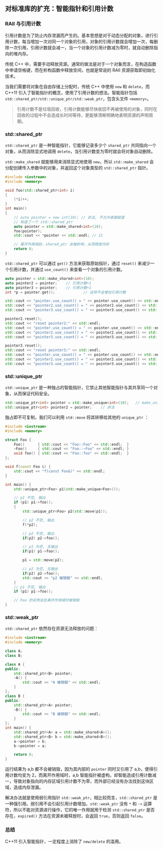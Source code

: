 ## 对标准库的扩充：智能指针和引用计数

### RAII 与引用计数

引用计数是为了防止内存泄漏而产生的。基本思想是对于动态分配的对象，进行引用计数，每当增加一次对同一个对象的引用，对象的引用计数就会增加一次，每删除一次引用，引用计数就会减一，当一个对象的引用计数减为零时，就自动删除指向的堆内存。

传统 C++ 中，需要手动释放资源。通常的做法是对于一个对象而言，在构造函数中申请空格键，而在析构函数中释放空间，也就是常说的 RAII 资源获取即初始化技术。

当我们需要将对象在自由存储上分配时，传统 C++ 中使用 `new` 和 `delete`，而 C++11 引入了智能指针的概念，使用了引用计数的想法。智能指针包括 `std::shared_ptr/std::unique_ptr/std::weak_ptr`，包含头文件 `<memory>`。

> 引用计数不是垃圾回收，引用计数能够尽快收回不再被使用的对象，同时在回收的过程中不会造成长时间等待，更能够清晰明确地表明资源的声明周期。

### std::shared_ptr

`std::shared_ptr` 是一种智能指针，它能够记录多少个 `shared_ptr` 共同指向一个对象，从而消除显式地调用 `delete`，当引用计数变为零时就会将对象自动删除。

`std::make_shared` 就能够用来消除显式地使用 `new`，所以 `std::make_shared` 会分配创建传入参数中的对象，并返回这个对象类型的 `std::shared_ptr` 指针。

```c++
#include <iostream>
#include <memory>

void foo(std::shared_ptr<int> i)
{
    (*i)++;
}
int main()
{
    // auto pointer = new int(10); // 非法, 不允许直接赋值
    // 构造了一个 std::shared_ptr
    auto pointer = std::make_shared<int>(10);
    foo(pointer);
    std::cout << *pointer << std::endl; // 11

    // 离开作用域前，shared_ptr 会被析构，从而释放内存
    return 0;
}
```

`std::shared_ptr` 可以通过 `get()` 方法来获取原始指针，通过 `reset()` 来减少一个引用计数，并通过 `use_count()` 来查看一个对象的引用计数。

```c++
auto pointer = std::make_shared<int>(10);
auto pointer2 = pointer;    // 引用计数+1
auto pointer3 = pointer;    // 引用计数+1
int *p = pointer.get();             // 这样不会增加引用计数

std::cout << "pointer.use_count() = " << pointer.use_count() << std::endl;      // 3
std::cout << "pointer2.use_count() = " << pointer2.use_count() << std::endl;    // 3
std::cout << "pointer3.use_count() = " << pointer3.use_count() << std::endl;    // 3

pointer2.reset();
std::cout << "reset pointer2:" << std::endl;
std::cout << "pointer.use_count() = " << pointer.use_count() << std::endl;      // 2
std::cout << "pointer2.use_count() = " << pointer2.use_count() << std::endl;    // 0, pointer2 已 reset
std::cout << "pointer3.use_count() = " << pointer3.use_count() << std::endl;    // 2

pointer3.reset();
std::cout << "reset pointer3:" << std::endl;
std::cout << "pointer.use_count() = " << pointer.use_count() << std::endl;      // 1
std::cout << "pointer2.use_count() = " << pointer2.use_count() << std::endl;    // 0
std::cout << "pointer3.use_count() = " << pointer3.use_count() << std::endl;    // 0, pointer3 已 reset
```

### std::unique_ptr

`std::unique_ptr` 是一种独占的智能指针，它禁止其他智能指针与其共享同一个对象，从而保证代码安全。

```c++
std::unique_ptr<int> pointer = std::make_unique<int>(10);   // make_unique 从 C++14 引入
std::unique_ptr<int> pointer2 = pointer;    // 非法
```
独占即不可复制，我们可以利用 `std::move` 将其转移给其他的 `unique_ptr` ：

```c++
#include <iostream>
#include <memory>

struct Foo {
    Foo()      { std::cout << "Foo::Foo" << std::endl;  }
    ~Foo()     { std::cout << "Foo::~Foo" << std::endl; }
    void foo() { std::cout << "Foo::foo" << std::endl;  }
};

void f(const Foo &) {
    std::cout << "f(const Foo&)" << std::endl;
}

int main() {
    std::unique_ptr<Foo> p1(std::make_unique<Foo>());

    // p1 不空, 输出
    if (p1) p1->foo();
    {
        std::unique_ptr<Foo> p2(std::move(p1));

        // p2 不空, 输出
        f(*p2);

        // p2 不空, 输出
        if(p2) p2->foo();

        // p1 为空, 无输出
        if(p1) p1->foo();

        p1 = std::move(p2);

        // p2 为空, 无输出
        if(p2) p2->foo();
        std::cout << "p2 被销毁" << std::endl;
    }
    // p1 不空, 输出
    if (p1) p1->foo();

    // Foo 的实例会在离开作用域时被销毁
}
```

### std::weak_ptr

`std::shared_ptr` 依然存在资源无法释放的问题：

```c++
#include <iostream>
#include <memory>

class A;
class B;

class A {
public:
    std::shared_ptr<B> pointer;
    ~A() {
        std::cout << "A 被销毁" << std::endl;
    }
};
class B {
public:
    std::shared_ptr<A> pointer;
    ~B() {
        std::cout << "B 被销毁" << std::endl;
    }
};
int main() {
    std::shared_ptr<A> a = std::make_shared<A>();
    std::shared_ptr<B> b = std::make_shared<B>();
    a->pointer = b;
    b->pointer = a;

    return 0;
}
```

运行结果为 a,b 都不会被销毁，因为其内部的 `pointer` 同时又引用了 a,b，使得引用计数均变为 2，而离开作用域时，a,b 智能指针被虚构，却智能造成引用计数减一，导致对象指向的内存区域引用计数不为零，而外部已经没有办法找到这块区域，造成内存泄漏。

解决办法就是使用弱引用指针 `std::weak_ptr`，相比较而言，`std::shared_ptr` 是一种强引用。弱引用不会引起引用计数增加。`std::weak_ptr` 没有 `*` 和 `->` 运算符，所以不能对资源进行操作，它的唯一作用就用于检测 `std::shared_ptr` 是否存在，`expired()` 方法在资源未被释放时，会返回 `true`，否则返回 `false`。

### 总结

C++11 引入智能指针，一定程度上消除了 `new/delete` 的滥用。
